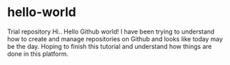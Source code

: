 # hello-world
Trial repository
Hi.. Hello Github world!
I have been trying to understand how to create and manage repositories on Github and looks like today may be the day.
Hoping to finish this tutorial and understand how things are done in this platform.
